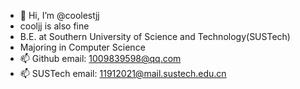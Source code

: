 - 👋 Hi, I’m @coolestjj
- cooljj is also fine
- B.E. at Southern University of Science and Technology(SUSTech)
- Majoring in Computer Science
- 📫 Github email: 1009839598@qq.com
- 📫 SUSTech email: 11912021@mail.sustech.edu.cn

<!---
coolestjj/coolestjj is a ✨ special ✨ repository because its `README.md` (this file) appears on your GitHub profile.
You can click the Preview link to take a look at your changes.
--->
